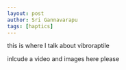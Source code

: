 ```yaml
---
layout: post
author: Sri Gannavarapu
tags: [haptics]
---
```


this is where I talk about vibroraptile

inlcude a video and images here please 
